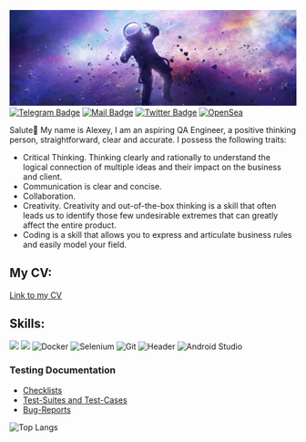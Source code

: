[![Alexey's GitHub Banner](./assets/1500x500.jpg)]()
[![Telegram Badge](https://img.shields.io/badge/Telegram-2CA5E0?style=for-the-badge&logo=telegram&logoColor=white )](https://t.me/Alexey_Zhikharev)
[![Mail Badge](https://img.shields.io/badge/Gmail-D14836?style=for-the-badge&logo=gmail&logoColor=white)](https://waltafunk@gmail.com)
[![Twitter Badge](https://img.shields.io/badge/Twitter-1DA1F2?style=for-the-badge&logo=twitter&logoColor=white)](https://twitter.com/1cylon1)
[![OpenSea](https://img.shields.io/badge/OpenSea-%232081E2.svg?style=for-the-badge&logo=opensea&logoColor=white)](https://opensea.io/WaltaFunk)

Salute👋 My name is Alexey, I am an aspiring QA Engineer, a positive thinking person, straightforward, clear and accurate. I possess the following traits:
- Critical Thinking. Thinking clearly and rationally to understand the logical connection of multiple ideas and their impact on the business and client.
- Communication is clear and concise.
- Collaboration.
- Creativity. Creativity and out-of-the-box thinking is a skill that often leads us to identify those few undesirable extremes that can greatly affect the entire product.
- Coding is a skill that allows you to express and articulate business rules and easily model your field.

## My CV:
[Link to my CV](https://resume.io/r/WC2jMOmYm)
## Skills:
![](https://img.shields.io/badge/Python-14354C?style=for-the-badge&logo=python&logoColor=white)
![](https://img.shields.io/badge/PostgreSQL-316192?style=for-the-badge&logo=postgresql&logoColor=white)
![Docker](https://img.shields.io/badge/docker-%230db7ed.svg?style=for-the-badge&logo=docker&logoColor=white)
![Selenium](https://img.shields.io/badge/-selenium-%43B02A?style=for-the-badge&logo=selenium&logoColor=white)
![Git](https://img.shields.io/badge/git-%23F05033.svg?style=for-the-badge&logo=git&logoColor=white)
![Header](https://img.shields.io/badge/DevTools-090909?style=for-the-badge&logo=googlechrome&logoColor=2674f2)
![Android Studio](https://img.shields.io/badge/Android%20Studio-3DDC84.svg?style=for-the-badge&logo=android-studio&logoColor=white)


### Testing Documentation

- [Checklists](./assets/Чек%20лист.xlsx)
- [Test-Suites and Test-Cases]()
- [Bug-Reports](./assets/Bug%20report.xlsx)


![Top Langs](https://github-readme-stats.vercel.app/api/top-langs/?username=ZhikharevAL&layout=compact&theme=dark)
